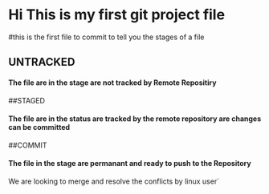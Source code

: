 # Hi This is my first git project file

#this is the first file to commit to tell you the stages of a file

## UNTRACKED
#### The file are in the stage are not tracked by  Remote Repositiry

##STAGED
#### The file are in the status are tracked by the remote repository are changes can be committed

##COMMIT
#### The file in the stage are permanant and ready to  push to the Repository

We are looking to merge and resolve the conflicts by linux user`
